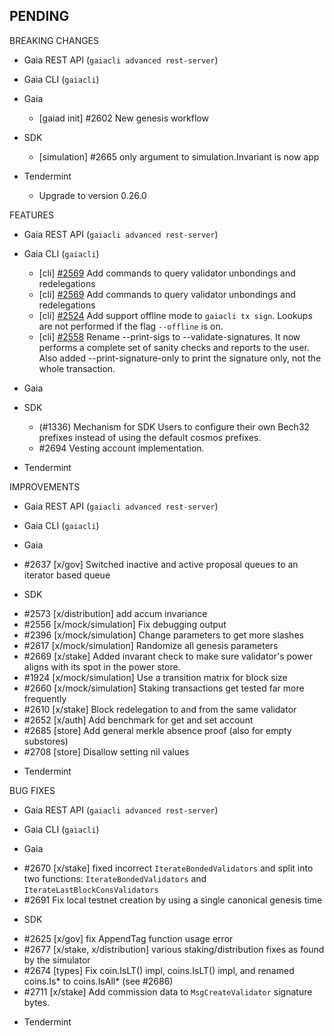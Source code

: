 ## PENDING

BREAKING CHANGES

* Gaia REST API (`gaiacli advanced rest-server`)

* Gaia CLI  (`gaiacli`)

* Gaia
  * [gaiad init] \#2602 New genesis workflow

* SDK
  * [simulation] \#2665 only argument to simulation.Invariant is now app

* Tendermint
  * Upgrade to version 0.26.0

FEATURES

* Gaia REST API (`gaiacli advanced rest-server`)

* Gaia CLI  (`gaiacli`)
    * [cli] [\#2569](https://github.com/cosmos/cosmos-sdk/pull/2569) Add commands to query validator unbondings and redelegations
    * [cli] [\#2569](https://github.com/cosmos/cosmos-sdk/pull/2569) Add commands to query validator unbondings and redelegations
    * [cli] [\#2524](https://github.com/cosmos/cosmos-sdk/issues/2524) Add support offline mode to `gaiacli tx sign`. Lookups are not performed if the flag `--offline` is on.
    * [cli] [\#2558](https://github.com/cosmos/cosmos-sdk/issues/2558) Rename --print-sigs to --validate-signatures. It now performs a complete set of sanity checks and reports to the user. Also added --print-signature-only to print the signature only, not the whole transaction.

* Gaia

* SDK
  * (#1336) Mechanism for SDK Users to configure their own Bech32 prefixes instead of using the default cosmos prefixes.
  * \#2694 Vesting account implementation.

* Tendermint


IMPROVEMENTS

* Gaia REST API (`gaiacli advanced rest-server`)

* Gaia CLI  (`gaiacli`)

* Gaia
 - #2637 [x/gov] Switched inactive and active proposal queues to an iterator based queue

* SDK
 - \#2573 [x/distribution] add accum invariance
 - \#2556 [x/mock/simulation] Fix debugging output
 - \#2396 [x/mock/simulation] Change parameters to get more slashes
 - \#2617 [x/mock/simulation] Randomize all genesis parameters
 - \#2669 [x/stake] Added invarant check to make sure validator's power aligns with its spot in the power store.
 - \#1924 [x/mock/simulation] Use a transition matrix for block size
 - \#2660 [x/mock/simulation] Staking transactions get tested far more frequently
 - \#2610 [x/stake] Block redelegation to and from the same validator
 - \#2652 [x/auth] Add benchmark for get and set account
 - \#2685 [store] Add general merkle absence proof (also for empty substores)
 - \#2708 [store] Disallow setting nil values

* Tendermint


BUG FIXES

* Gaia REST API (`gaiacli advanced rest-server`)

* Gaia CLI  (`gaiacli`)

* Gaia
 - \#2670 [x/stake] fixed incorrect `IterateBondedValidators` and split into two functions: `IterateBondedValidators` and `IterateLastBlockConsValidators`
 - \#2691 Fix local testnet creation by using a single canonical genesis time

* SDK
 - \#2625 [x/gov] fix AppendTag function usage error
 - \#2677 [x/stake, x/distribution] various staking/distribution fixes as found by the simulator
 - \#2674 [types] Fix coin.IsLT() impl, coins.IsLT() impl, and renamed coins.Is\* to coins.IsAll\* (see \#2686)
 - \#2711 [x/stake] Add commission data to `MsgCreateValidator` signature bytes.

* Tendermint
